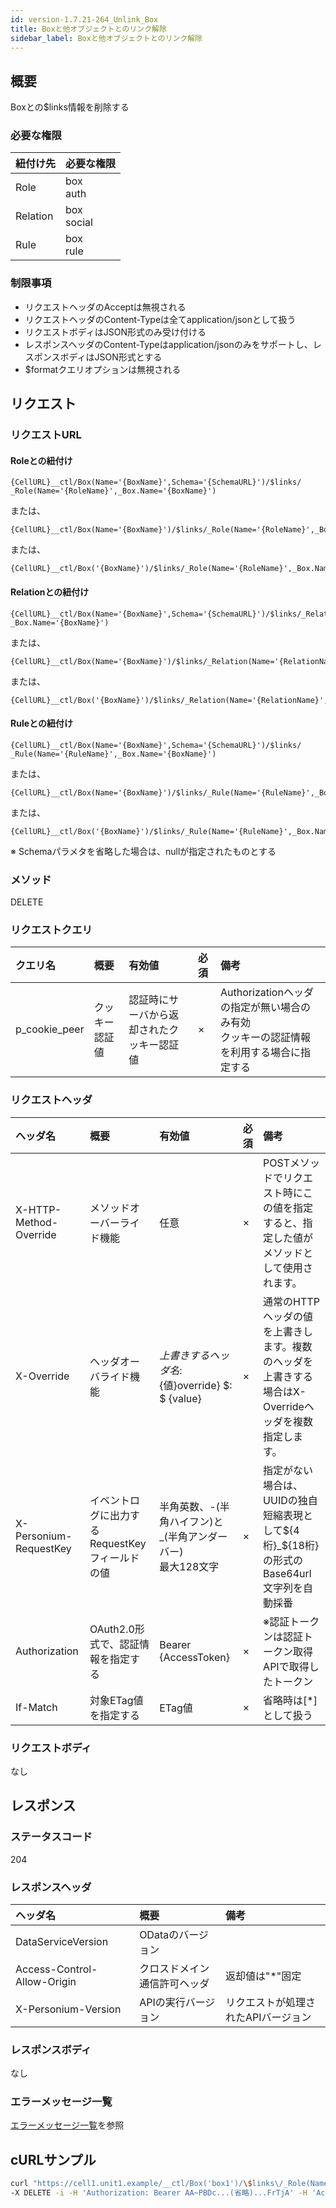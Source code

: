 ```yaml
---
id: version-1.7.21-264_Unlink_Box
title: Boxと他オブジェクトとのリンク解除
sidebar_label: Boxと他オブジェクトとのリンク解除
---
```

## 概要
Boxとの$links情報を削除する
### 必要な権限
|紐付け先|必要な権限|
|:-|:-|
|Role|box<br>auth|
|Relation|box<br>social|
|Rule|box<br>rule|
### 制限事項
* リクエストヘッダのAcceptは無視される
* リクエストヘッダのContent-Typeは全てapplication/jsonとして扱う
* リクエストボディはJSON形式のみ受け付ける
* レスポンスヘッダのContent-Typeはapplication/jsonのみをサポートし、レスポンスボディはJSON形式とする
* $formatクエリオプションは無視される


## リクエスト
### リクエストURL
#### Roleとの紐付け
```
{CellURL}__ctl/Box(Name='{BoxName}',Schema='{SchemaURL}')/$links/
_Role(Name='{RoleName}',_Box.Name='{BoxName}')
```
または、
```
{CellURL}__ctl/Box(Name='{BoxName}')/$links/_Role(Name='{RoleName}',_Box.Name='{BoxName}')
```
または、
```
{CellURL}__ctl/Box('{BoxName}')/$links/_Role(Name='{RoleName}',_Box.Name='{BoxName}')
```
#### Relationとの紐付け
```
{CellURL}__ctl/Box(Name='{BoxName}',Schema='{SchemaURL}')/$links/_Relation(Name='{RelationName}',
_Box.Name='{BoxName}')
```
または、
```
{CellURL}__ctl/Box(Name='{BoxName}')/$links/_Relation(Name='{RelationName}',_Box.Name='{BoxName}')
```
または、
```
{CellURL}__ctl/Box('{BoxName}')/$links/_Relation(Name='{RelationName}',_Box.Name='{BoxName}')
```
#### Ruleとの紐付け
```
{CellURL}__ctl/Box(Name='{BoxName}',Schema='{SchemaURL}')/$links/
_Rule(Name='{RuleName}',_Box.Name='{BoxName}')
```
または、
```
{CellURL}__ctl/Box(Name='{BoxName}')/$links/_Rule(Name='{RuleName}',_Box.Name='{BoxName}')
```
または、
```
{CellURL}__ctl/Box('{BoxName}')/$links/_Rule(Name='{RuleName}',_Box.Name='{BoxName}')
```
※ Schemaパラメタを省略した場合は、nullが指定されたものとする

### メソッド
DELETE

### リクエストクエリ

|クエリ名|概要|有効値|必須|備考|
|:--|:--|:--|:--|:--|
|p_cookie_peer|クッキー認証値|認証時にサーバから返却されたクッキー認証値|×|Authorizationヘッダの指定が無い場合のみ有効<br>クッキーの認証情報を利用する場合に指定する|

### リクエストヘッダ

|ヘッダ名|概要|有効値|必須|備考|
|:--|:--|:--|:--|:--|
|X-HTTP-Method-Override|メソッドオーバーライド機能|任意|×|POSTメソッドでリクエスト時にこの値を指定すると、指定した値がメソッドとして使用されます。|
|X-Override|ヘッダオーバライド機能|${上書きするヘッダ名}:${値}override} $: $ {value}|×|通常のHTTPヘッダの値を上書きします。複数のヘッダを上書きする場合はX-Overrideヘッダを複数指定します。|
|X-Personium-RequestKey|イベントログに出力するRequestKeyフィールドの値|半角英数、-(半角ハイフン)と_(半角アンダーバー)<br>最大128文字|×|指定がない場合は、UUIDの独自短縮表現として${4桁}_${18桁}の形式のBase64url文字列を自動採番|
|Authorization|OAuth2.0形式で、認証情報を指定する|Bearer {AccessToken}|×|※認証トークンは認証トークン取得APIで取得したトークン|
|If-Match|対象ETag値を指定する|ETag値|×|省略時は[*]として扱う|
### リクエストボディ
なし


## レスポンス
### ステータスコード
204

### レスポンスヘッダ

|ヘッダ名|概要|備考|
|:--|:--|:--|
|DataServiceVersion|ODataのバージョン||
|Access-Control-Allow-Origin|クロスドメイン通信許可ヘッダ|返却値は"*"固定|
|X-Personium-Version|APIの実行バージョン|リクエストが処理されたAPIバージョン|
### レスポンスボディ
なし

### エラーメッセージ一覧
[エラーメッセージ一覧](004_Error_Messages.md)を参照


## cURLサンプル

```sh
curl "https://cell1.unit1.example/__ctl/Box('box1')/\$links\/_Role(Name='role1',_Box.Name='box2')" \
-X DELETE -i -H 'Authorization: Bearer AA~PBDc...(省略)...FrTjA' -H 'Accept: application/json'
```

